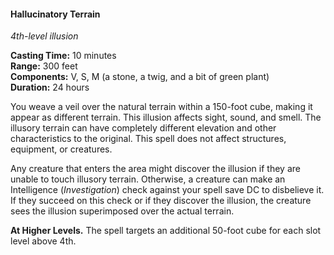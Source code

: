 #### Hallucinatory Terrain
<!-- markdownlint-disable link-image-reference-definitions -->
[_metadata_:spell_name]:- "Hallucinatory Terrain"
[_metadata_:spell_level]:- "4"
[_metadata_:spell_school]:- "illusion"
[_metadata_:ritual]:- "false"
[_metadata_:casting_time_amount]:- "10"
[_metadata_:casting_time_unit]:- "minutes"
[_metadata_:range]:- "300 feet"
[_metadata_:target]:- "a 150-foot cube"
[_metadata_:components_verbal]:- "true"
[_metadata_:components_somatic]:- "true"
[_metadata_:components_material]:- "true"
[_metadata_:components_material_description]:- "a stone, a twig, and a bit of green plant"
[_metadata_:duration]:- "24 hours"
[_metadata_:concentration]:- "false"
[_metadata_:compared_to_wotc_srd_5.1]:- "mechanics_different_wording_different"
[_metadata_:compared_to_a5e_srd]:- "mechanics_same_wording_different"
<!-- markdownlint-disable-next-line no-emphasis-as-heading -->
_4th-level illusion_

**Casting Time:** 10 minutes \
**Range:** 300 feet \
**Components:** V, S, M (a stone, a twig, and a bit of green plant) \
**Duration:** 24 hours

You weave a veil over the natural terrain within a 150-foot cube, making it appear as different terrain.
This illusion affects sight, sound, and smell.
The illusory terrain can have completely different elevation and other characteristics to the original.
This spell does not affect structures, equipment, or creatures.

Any creature that enters the area might discover the illusion if they are unable to touch illusory terrain.
Otherwise, a creature can make an Intelligence (_Investigation_) check against your spell save DC to disbelieve it.
If they succeed on this check or if they discover the illusion, the creature sees the illusion superimposed over the actual terrain.

**At Higher Levels.**
The spell targets an additional 50-foot cube for each slot level above 4th.
